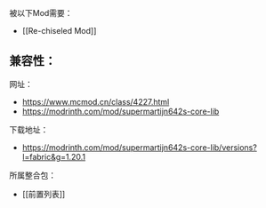 被以下Mod需要：
- [[Re-chiseled Mod]]

兼容性：
- 

网址：
- https://www.mcmod.cn/class/4227.html
- https://modrinth.com/mod/supermartijn642s-core-lib

下载地址：
- https://modrinth.com/mod/supermartijn642s-core-lib/versions?l=fabric&g=1.20.1

所属整合包：
- [[前置列表]]